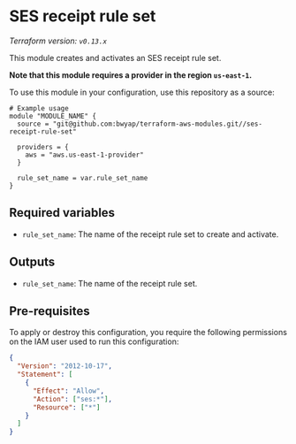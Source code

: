 # SES receipt rule set

_Terraform version: `v0.13.x`_

This module creates and activates an SES receipt rule set.

**Note that this module requires a provider in the region `us-east-1`.**

To use this module in your configuration, use this repository as a source:

```hcl
# Example usage
module "MODULE_NAME" {
  source = "git@github.com:bwyap/terraform-aws-modules.git//ses-receipt-rule-set"

  providers = {
    aws = "aws.us-east-1-provider"
  }

  rule_set_name = var.rule_set_name
}
```

## Required variables

- `rule_set_name`: The name of the receipt rule set to create and activate.

## Outputs

- `rule_set_name`: The name of the receipt rule set.

## Pre-requisites

To apply or destroy this configuration, you require the following permissions on the IAM user used to run this configuration:

```json
{
  "Version": "2012-10-17",
  "Statement": [
    {
      "Effect": "Allow",
      "Action": ["ses:*"],
      "Resource": ["*"]
    }
  ]
}
```
